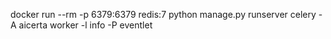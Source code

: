 docker run --rm -p 6379:6379 redis:7
python manage.py runserver
celery -A aicerta worker -l info -P eventlet